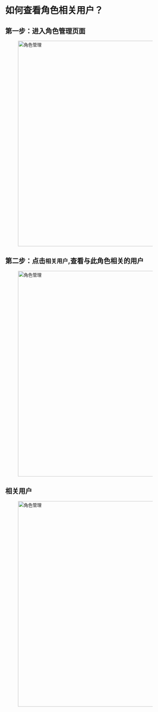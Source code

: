 # 如何查看角色相关用户？

## 第一步：进入角色管理页面

<figure>
  <img src='generated/images/guide/toh/ClickRoleManager.png' width="1200px" height="644px" alt="角色管理">
</figure>

## 第二步：点击`相关用户`,查看与此角色相关的用户

<figure>
  <img src='generated/images/guide/toh/RoleRelation.png' width="1200px" height="644px" alt="角色管理">
</figure>

## 相关用户

<figure>
  <img src='generated/images/guide/toh/RoleUser.png' width="1200px" height="644px" alt="角色管理">
</figure>


